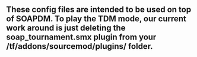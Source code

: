 ## These config files are intended to be used on top of SOAPDM. To play the TDM mode, our current work around is just deleting the soap_tournament.smx plugin from your /tf/addons/sourcemod/plugins/ folder.